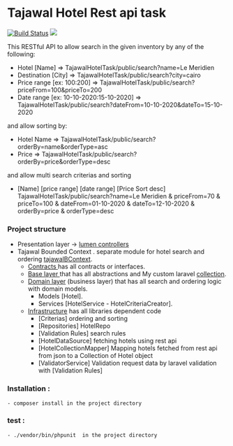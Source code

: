 # Tajawal Hotel Rest api task 
[![Build Status](https://travis-ci.org/AhmedGoudaa/TajawalHotelTask.svg?branch=master)](https://travis-ci.org/AhmedGoudaa/TajawalHotelTask) <a href="https://codeclimate.com/github/AhmedGoudaa/TajawalHotelTask/maintainability"><img src="https://api.codeclimate.com/v1/badges/4a94f2424b03afc677c7/maintainability" /></a>

This RESTful API to allow search in the given inventory by any of the following:
- Hotel [Name] => TajawalHotelTask/public/search?name=Le Meridien 
- Destination [City] => TajawalHotelTask/public/search?city=cairo
- Price range [ex: $100:$200] => TajawalHotelTask/public/search?priceFrom=100&priceTo=200
- Date range [ex: 10-10-2020:15-10-2020] => TajawalHotelTask/public/search?dateFrom=10-10-2020&dateTo=15-10-2020

and allow sorting by:

- Hotel Name   => TajawalHotelTask/public/search?orderBy=name&orderType=asc
- Price        => TajawalHotelTask/public/search?orderBy=price&orderType=desc


and allow multi search criterias and sorting
- [Name] [price range] [date range] [Price Sort desc] TajawalHotelTask/public/search?name=Le Meridien & priceFrom=70 & priceTo=100 & dateFrom=01-10-2020 & dateTo=12-10-2020 & orderBy=price & orderType=desc
    
    
### Project structure

- Presentation layer -> [lumen controllers](https://github.com/AhmedGoudaa/TajawalHotelTask/blob/master/app/Http/Controllers/HotelController.php)
- Tajawal Bounded Context . separate  module for hotel search and ordering [tajawalBContext](https://github.com/AhmedGoudaa/TajawalHotelTask/tree/master/tajawalBContext).
    - [Contracts ](https://github.com/AhmedGoudaa/TajawalHotelTask/tree/master/tajawalBContext/Contracts ) has all contracts or interfaces.
    - [Base layer ](https://github.com/AhmedGoudaa/TajawalHotelTask/tree/master/tajawalBContext/Base)that has all abstractions and My custom laravel [collection](https://github.com/AhmedGoudaa/TajawalHotelTask/blob/master/tajawalBContext/Base/Collection.php).
    - [Domain layer](https://github.com/AhmedGoudaa/TajawalHotelTask/tree/master/tajawalBContext/Domain) (business layer) that has all search and ordering logic with domain models.
        - Models [Hotel].
        - Services [HotelService - HotelCriteriaCreator].
    - [Infrastructure](https://github.com/AhmedGoudaa/TajawalHotelTask/tree/master/tajawalBContext/Infrastructure) has all libraries dependent code
        - [Criterias] ordering and sorting
        - [Repositories] HotelRepo
        - [Validation Rules] search rules
        - [HotelDataSource]  fetching hotels using rest api
        - [HotelCollectionMapper] Mapping hotels fetched from rest api from json to a Collection of Hotel object
        - [ValidatorService] Validation request data by laravel validation with [Validation Rules]
        
        
        


### Installation : 
    - composer install in the project directory
    
### test :
    - ./vendor/bin/phpunit  in the project directory
        